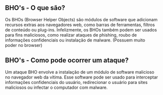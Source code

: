 ## BHO's - O que são?

Os BHOs (Browser Helper Objects) são módulos de software que adicionam recursos extras aos navegadores web, como barras de ferramentas, filtros de conteúdo ou plug-ins.
Infelizmente, os BHOs também podem ser usados para fins maliciosos, como realizar ataques de phishing, roubo de informações confidenciais ou instalação de malware.
(Possuem muito poder no browser)

## BHO's - Como pode ocorrer um ataque?

Um ataque BHO envolve a instalação de um módulo de software malicioso no navegador web da vítima.
Esse software pode ser usado para interceptar informações confidenciais do usuário, redirecionar o usuário para sites maliciosos ou infectar o computador com malware.